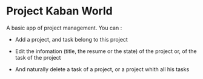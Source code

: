 # Project Kaban World
A basic app of project management.
You can :

- Add a project, and task belong to this project 

- Edit the infomation (title, the resume or the state) of the project or, of the task of the project 

- And naturally delete a task of a project, or a project whith all his tasks 


